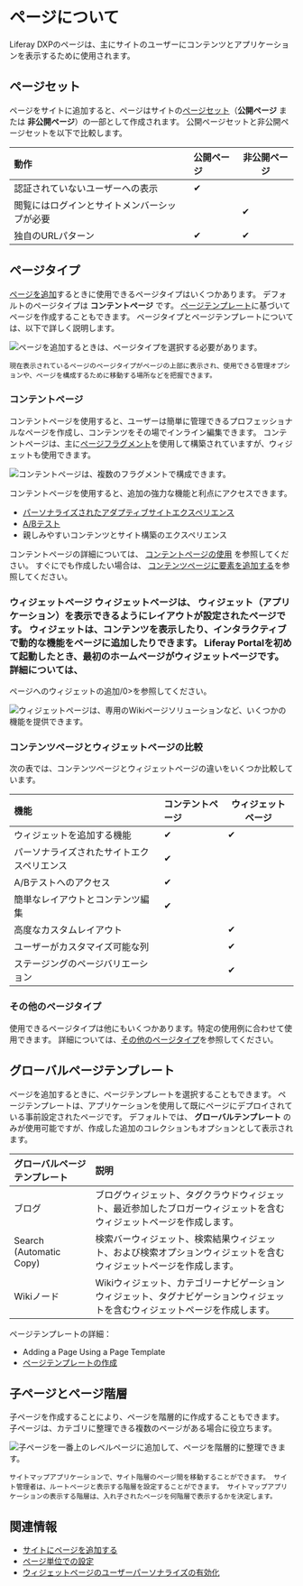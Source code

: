 # ページについて

Liferay DXPのページは、主にサイトのユーザーにコンテンツとアプリケーションを表示するために使用されます。

<a name="page-sets" />

## ページセット

ページをサイトに追加すると、ページはサイトの[ページセット](../page-settings/configuring-page-sets.md)（**公開ページ** または **非公開ページ**）の一部として作成されます。 公開ページセットと非公開ページセットを以下で比較します。

| 動作                     | 公開ページ    | 非公開ページ   |
|:---------------------- |:-------- | -------- |
| 認証されていないユーザーへの表示       | &#10004; |          |
| 閲覧にはログインとサイトメンバーシップが必要 |          | &#10004; |
| 独自のURLパターン             | &#10004; | &#10004; |

<a name="page-types" />

## ページタイプ

[ページを追加](../adding-pages/adding-a-page-to-a-site.md)するときに使用できるページタイプはいくつかあります。 デフォルトのページタイプは **コンテントページ** です。 [ページテンプレート](../adding-pages/creating-a-page-template.md)に基づいてページを作成することもできます。 ページタイプとページテンプレートについては、以下で詳しく説明します。

![ページを追加するときは、ページタイプを選択する必要があります。](./understanding-pages/images/01.png)

```{tip}
現在表示されているページのページタイプがページの上部に表示され、使用できる管理オプションや、ページを構成するために移動する場所などを把握できます。
```

### コンテントページ

コンテントページを使用すると、ユーザーは簡単に管理できるプロフェッショナルなページを作成し、コンテンツをその場でインライン編集できます。 コンテントページは、主に[ページフラグメント](../page-fragments-and-widgets/using-fragments.md)を使用して構築されていますが、ウィジェットも使用できます。

![コンテントページは、複数のフラグメントで構成できます。](./understanding-pages/images/04.png)

コンテントページを使用すると、追加の強力な機能と利点にアクセスできます。

* [パーソナライズされたアダプティブサイトエクスペリエンス](../../personalizing-site-experience/personalizing-site-experience.md)
* [A/Bテスト](../../optimizing-sites/ab-testing/ab-testing.md)
* 親しみやすいコンテンツとサイト構築のエクスペリエンス

コンテントページの詳細については、 [コンテントページの使用](../using-content-pages.md) を参照してください。 すぐにでも作成したい場合は、 [コンテンツページに要素を追加する](../using-content-pages/adding-elements-to-content-pages.md)を参照してください。

### ウィジェットページ <!-- Should there be an article that covers layouts and layout templates? --> ウィジェットページは、 **ウィジェット**（アプリケーション）を表示できるようにレイアウトが設定されたページです。 ウィジェットは、コンテンツを表示したり、インタラクティブで動的な機能をページに追加したりできます。 Liferay Portalを初めて起動したとき、最初のホームページがウィジェットページです。 詳細については、
ページへのウィジェットの追加/0>を参照してください。</p> 

![ウィジェットページは、専用のWikiページソリューションなど、いくつかの機能を提供できます。](./understanding-pages/images/05.png)



### コンテンツページとウィジェットページの比較

次の表では、コンテンツページとウィジェットページの違いをいくつか比較しています。

| 機能                    | コンテントページ | ウィジェットページ |
|:--------------------- |:-------- | --------- |
| ウィジェットを追加する機能         | &#10004; | &#10004;  |
| パーソナライズされたサイトエクスペリエンス | &#10004; |           |
| A/Bテストへのアクセス          | &#10004; |           |
| 簡単なレイアウトとコンテンツ編集      | &#10004; |           |
| 高度なカスタムレイアウト          |          | &#10004;  |
| ユーザーがカスタマイズ可能な列       |          | &#10004;  |
| ステージングのページバリエーション     |          | &#10004;  |




### その他のページタイプ

使用できるページタイプは他にもいくつかあります。特定の使用例に合わせて使用できます。 詳細については、[その他のページタイプ](../understanding-pages/other-page-types.md)を参照してください。



<a name="global-page-templates" />

## グローバルページテンプレート

ページを追加するときに、ページテンプレートを選択することもできます。 ページテンプレートは、アプリケーションを使用して既にページにデプロイされている事前設定されたページです。 デフォルトでは、 **グローバルテンプレート** のみが使用可能ですが、作成した追加のコレクションもオプションとして表示されます。

| グローバルページテンプレート          | 説明                                                               |
|:----------------------- |:---------------------------------------------------------------- |
| ブログ                     | ブログウィジェット、タグクラウドウィジェット、最近参加したブロガーウィジェットを含むウィジェットページを作成します。       |
| Search (Automatic Copy) | 検索バーウィジェット、検索結果ウィジェット、および検索オプションウィジェットを含むウィジェットページを作成します。        |
| Wikiノード                 | Wikiウィジェット、カテゴリーナビゲーションウィジェット、タグナビゲーションウィジェットを含むウィジェットページを作成します。 |


ページテンプレートの詳細：

* Adding a Page Using a Page Template
* [ページテンプレートの作成](../adding-pages/creating-a-page-template.md)



<a name="child-pages-and-page-hierarchy" />

## 子ページとページ階層

子ページを作成することにより、ページを階層的に作成することもできます。 子ページは、カテゴリに整理できる複数のページがある場合に役立ちます。

![子ページを一番上のレベルページに追加して、ページを階層的に整理できます。](./understanding-pages/images/06.png)



```{tip}
サイトマップアプリケーションで、サイト階層のページ間を移動することができます。 サイト管理者は、ルートページと表示する階層を設定することができます。 サイトマップアプリケーションの表示する階層は、入れ子されたページを何階層で表示するかを決定します。
```




<a name="related-information" />

## 関連情報

* [サイトにページを追加する](../adding-pages/adding-a-page-to-a-site.md)
* [ページ単位での設定](../page-settings/configuring-individual-pages.md)
* [ウィジェットページのユーザーパーソナライズの有効化](../using-widget-pages/configuring-widget/senabling-user-personalization-of-widget-pages.md)
